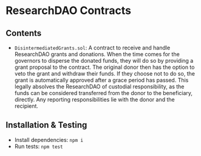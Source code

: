 # ResearchDAO Contracts

## Contents

- `DisintermediatedGrants.sol`: A contract to receive and handle ResearchDAO grants and donations. When the time comes for the governors to disperse the donated funds, they will do so by providing a grant proposal to the contract. The original donor then has the option to veto the grant and withdraw their funds. If they choose not to do so, the grant is automatically approved after a grace period has passed. This legally absolves the ResearchDAO of custodial responsibility, as the funds can be considered transferred from the donor to the beneficiary, directly. Any reporting responsibilities lie with the donor and the recipient.

## Installation & Testing

- Install dependencies: `npm i` 
- Run tests: `npm test`
